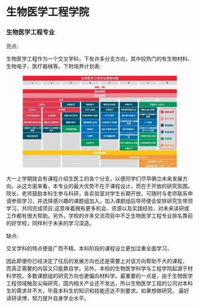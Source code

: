 # 生物医学工程学院

### 生物医学工程专业

亮点:

生物医学工程作为一个交叉学科，下有许多分支方向，其中较热门的有生物材料、生物电子、医疗器械等。下附培养计划表:

<figure><img src="../.gitbook/assets/Screenshot 2023-08-22 at 15.46.06.png" alt=""><figcaption></figcaption></figure>

大一上学期就会有课程介绍生医工的各个分支，以便同学们尽早确立未来发展方向。从这方面来看，本专业的最大优势不在于课程设计，而在于开放的研究氛围。 院长、老师鼓励本科生参与科研，各实验室对学生长期开放，可随时与老师联系申请参观学习，并选择感兴趣的课题组加入。加入课题组后导师便会安排研究生带领学习，共同完成项目;这意味着拥有更多机会、资源以及实践经验，对未来读研或工作都有很大帮助。另外，学校的许多交流项目中不乏生物医学工程专业排名靠前的好学校，同样利于未来的学习深造。&#x20;

缺点:

交叉学科的特点便是广而不精。本科阶段的课程设立更加注重全面学习，

因此即便你已经决定了往后的发展方向也还是需要上对该方向帮助不大的课程， 而真正需要的内容又只能靠自学。另外，本校的生物医学科学与工程学院起源于材料学院，多数课题组的研究方向也更偏向材料学。最重要的一点是，由于生物医学工程领域触及尖端研究，国内相关产业还不发达，所以生物医学工程的公司对本科生的需求并不大，毕竟本科生的知识和技能还达不到要求。如果想做研究， 最好读研读博，努力提升自身学业水平。
